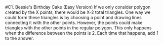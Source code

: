 #C1. Bessie's Birthday Cake (Easy Version)
If we only consider polygon created by the X points, there would be X-2 total triangles. One way we could form these triangles is by choosing a point and drawing lines connecting it with the other points. However, the points could make triangles with the other points in the regular polygon. This only happens when the difference between the points is 2. Each time that happens, add 1 to the answer.
